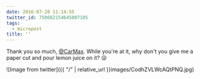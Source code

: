 ```yaml
---
date: 2016-07-28 11:14:55
twitter_id: 758682154645807105
tags:
  - micropost
title: ''
---
```


Thank you so much, [@CarMax](https://twitter.com/CarMax). While you're at it, why don't you give me a paper cut and pour lemon juice on it? 😜

![Image from twitter]({{ "/" | relative_url  }}images/CodhZVLWcAQtPNQ.jpg)
